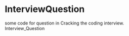 InterviewQuestion
=================
some code for question in Cracking the coding interview.
Interview_Question
